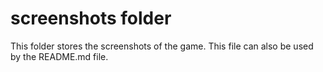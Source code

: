 ﻿# screenshots folder

This folder stores the screenshots of the game. This file can also be used by the README.md file.
